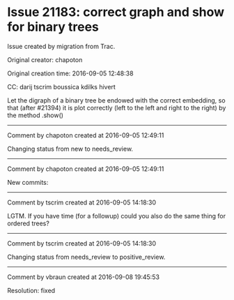 # Issue 21183: correct graph and show for binary trees

Issue created by migration from Trac.

Original creator: chapoton

Original creation time: 2016-09-05 12:48:38

CC:  darij tscrim boussica kdilks hivert

Let the digraph of a binary tree be endowed with the correct embedding, so that (after #21394) it is plot correctly (left to the left and right to the right) by the method .show()


---

Comment by chapoton created at 2016-09-05 12:49:11

Changing status from new to needs_review.


---

Comment by chapoton created at 2016-09-05 12:49:11

New commits:


---

Comment by tscrim created at 2016-09-05 14:18:30

LGTM. If you have time (for a followup) could you also do the same thing for ordered trees?


---

Comment by tscrim created at 2016-09-05 14:18:30

Changing status from needs_review to positive_review.


---

Comment by vbraun created at 2016-09-08 19:45:53

Resolution: fixed
